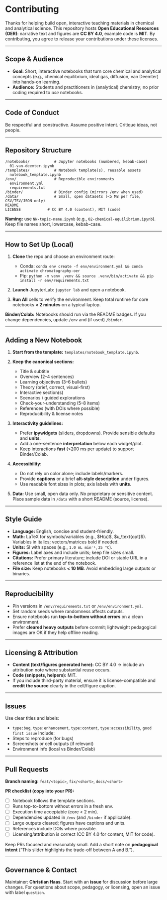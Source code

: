# Contributing

Thanks for helping build open, interactive teaching materials in chemical and analytical science. This repository hosts **Open Educational Resources (OER)**: narrative text and figures are **CC BY 4.0**, example code is **MIT**. By contributing, you agree to release your contributions under these licenses.

---

## Scope & Audience

* **Goal:** Short, interactive notebooks that turn core chemical and analytical concepts (e.g., chemical equilibrium, ideal gas, diffusion, van Deemter) into hands-on learning.
* **Audience:** Students and practitioners in (analytical) chemistry; no prior coding required to *use* notebooks.

---

## Code of Conduct

Be respectful and constructive. Assume positive intent. Critique ideas, not people.

---

## Repository Structure

```
/notebooks/           # Jupyter notebooks (numbered, kebab-case)
  01-van-deemter.ipynb
/templates/           # Notebook template(s), reusable assets
  notebook_template.ipynb
/env/                 # Reproducible environments
  environment.yml
  requirements.txt
/binder/              # Binder config (mirrors /env when used)
/data/                # Small, open datasets (<5 MB per file, CSV/TSV/JSON only)
README
LICENSE            # CC BY 4.0 (content), MIT (code)
```

**Naming:** use `NN-topic-name.ipynb` (e.g., `02-chemical-equilibrium.ipynb`). Keep file names short, lowercase, kebab-case.

---

## How to Set Up (Local)

1. **Clone** the repo and choose an environment route:

   * Conda: `conda env create -f env/environment.yml && conda activate chromatography-oer`
   * Pip: `python -m venv .venv && source .venv/bin/activate && pip install -r env/requirements.txt`
2. **Launch** JupyterLab: `jupyter lab` and open a notebook.
3. **Run All** cells to verify the environment. Keep total runtime for core notebooks **< 2 minutes** on a typical laptop.

**Binder/Colab:** Notebooks should run via the README badges. If you change dependencies, update `/env` and (if used) `/binder`.

---

## Adding a New Notebook

1. **Start from the template:** `templates/notebook_template.ipynb`.
2. **Keep the canonical sections:**

   * Title & subtitle
   * Overview (2–4 sentences)
   * Learning objectives (3–6 bullets)
   * Theory (brief, correct, visual-first)
   * Interactive section(s)
   * Scenarios / guided explorations
   * Check-your-understanding (5–8 items)
   * References (with DOIs where possible)
   * Reproducibility & license notes
3. **Interactivity guidelines:**

   * Prefer **ipywidgets** (sliders, dropdowns). Provide sensible defaults and **units**.
   * Add a one-sentence **interpretation** below each widget/plot.
   * Keep interactions **fast** (<200 ms per update) to support Binder/Colab.
4. **Accessibility:**

   * Do not rely on color alone; include labels/markers.
   * Provide **captions** or a brief **alt-style description** under figures.
   * Use readable font sizes in plots; axis labels with **units**.
5. **Data:** Use small, open data only. No proprietary or sensitive content. Place sample data in `/data` with a short README (source, license).

---

## Style Guide

* **Language:** English, concise and student-friendly.
* **Math:** LaTeX for symbols/variables (e.g., \$H(u)\$, \$u\_\text{opt}\$). Variables in italics; vectors/matrices bold if needed.
* **Units:** SI with spaces (e.g., `1.0 mL min⁻¹`, `25 °C`).
* **Figures:** Label axes and include units; keep file sizes small.
* **Citations:** Prefer primary literature; include DOI or stable URL in a reference list at the end of the notebook.
* **File size:** Keep notebooks **< 10 MB**. Avoid embedding large outputs or binaries.

---

## Reproducibility

* Pin versions in `/env/requirements.txt` or `/env/environment.yml`.
* Set random seeds where randomness affects outputs.
* Ensure notebooks run **top-to-bottom without errors** on a clean environment.
* Prefer **cleared heavy outputs** before commit; lightweight pedagogical images are OK if they help offline reading.

---

## Licensing & Attribution

* **Content (text/figures generated here):** CC BY 4.0 → include an attribution note where substantial reuse occurs.
* **Code (snippets, helpers):** MIT.
* If you include third-party material, ensure it is license-compatible and **credit the source** clearly in the cell/figure caption.

---

## Issues

Use clear titles and labels:

* `type:bug`, `type:enhancement`, `type:content`, `type:accessibility`, `good first issue`
  Include:
* Steps to reproduce (for bugs)
* Screenshots or cell outputs (if relevant)
* Environment info (local vs Binder/Colab)

---

## Pull Requests

**Branch naming:** `feat/<topic>`, `fix/<short>`, `docs/<short>`

**PR checklist (copy into your PR):**

* [ ] Notebook follows the template sections.
* [ ] Runs top-to-bottom without errors in a fresh env.
* [ ] Execution time acceptable (core < 2 min).
* [ ] Dependencies updated in `/env` (and `/binder` if applicable).
* [ ] Large outputs cleared; figures have captions and units.
* [ ] References include DOIs where possible.
* [ ] Licensing/attribution is correct (CC BY 4.0 for content, MIT for code).

Keep PRs focused and reasonably small. Add a short note on **pedagogical intent** (“This slider highlights the trade-off between A and B.”).

---

## Governance & Contact

Maintainer: **Christian Haas**.
Start with an **issue** for discussion before large changes. For questions about scope, pedagogy, or licensing, open an issue with label `question`.
